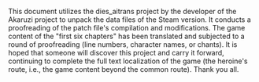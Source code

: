 This document utilizes the dies_aitrans project by the developer of the Akaruzi project to unpack the data files of the Steam version. 
It conducts a proofreading of the patch file's compilation and modifications. 
The game content of the "first six chapters" has been translated and subjected to a round of proofreading (line numbers, character names, or chants). 
It is hoped that someone will discover this project and carry it forward, continuing to complete the full text localization of the game (the heroine's route, i.e., the game content beyond the common route). 
Thank you all.
